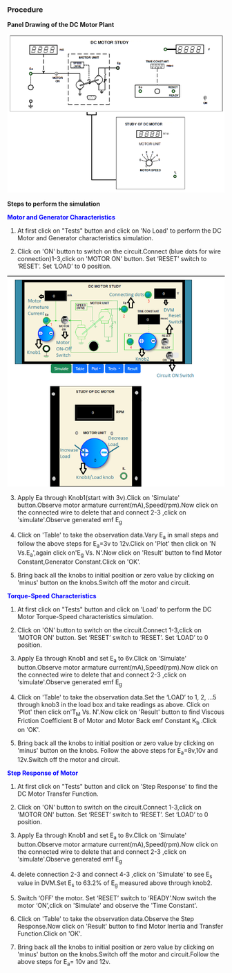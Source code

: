 ### Procedure
				
**Panel Drawing of the DC Motor Plant**
<div align="center">
<img class="img-fluid"  src="./images/dcpanel.png" alt="">          
</div>


**Steps to perform the simulation**

<b style="color:blue">Motor and Generator Characteristics</b>

1. At first click on "Tests" button and click on 'No Load' to perform the DC Motor and Generator characteristics simulation.
  
2. Click on 'ON' button to switch on the circuit.Connect (blue dots for wire connection)1-3,click on 'MOTOR ON' button. Set ‘RESET’ switch to ‘RESET’. Set ‘LOAD’ to 0 position.
					 
<div align="center">
<img class="img-fluid"  src="./images/ps1.png" alt="">          
</div>					 
					 
3. Apply Ea through Knob1(start with 3v).Click on 'Simulate' button.Observe motor armature current(mA),Speed(rpm).Now click on the connected wire to delete that and connect 2-3 ,click on 'simulate'.Observe generated emf E<sub>g</sub>

4. Click on 'Table' to take the observation data.Vary E<sub>a</sub> in small steps and follow the above steps for E<sub>a</sub>=3v to 12v.Click on 'Plot' then click on 'N Vs.E<sub>a</sub>',again click on'E<sub>g</sub> Vs. N'.Now click on 'Result' button to find Motor Constant,Generator Constant.Click on 'OK'.

5. Bring back all the knobs to initial position or zero value by clicking on 'minus' button on the knobs.Switch off the motor and circuit.						  
  
<b style="color:blue">Torque-Speed Characteristics</b>

1. At first click on "Tests" button and click on 'Load' to perform the DC Motor Torque-Speed characteristics simulation.
  
2. Click on 'ON' button to switch on the circuit.Connect 1-3,click on 'MOTOR ON' button. Set ‘RESET’ switch to ‘RESET’. Set ‘LOAD’ to 0 position. 
					 
3. Apply Ea through Knob1 and set E<sub>a</sub> to 6v.Click on 'Simulate' button.Observe motor armature current(mA),Speed(rpm).Now click on the connected wire to delete that and connect 2-3 ,click on 'simulate'.Observe generated emf E<sub>g</sub>

4. Click on 'Table' to take the observation data.Set the ‘LOAD’ to 1, 2, …5 through knob3 in the load box and take readings as above. Click on 'Plot' then click on'T<sub>M</sub> Vs. N'.Now click on 'Result' button to find Viscous Friction Coefficient B of Motor and Motor Back emf Constant K<sub>b</sub> .Click on 'OK'.

5. Bring back all the knobs to initial position or zero value by clicking on 'minus' button on the knobs.
Follow the above steps for E<sub>a</sub>=8v,10v and 12v.Switch off the motor and circuit. 
					
<b style="color:blue">Step Response of Motor</b>

1. At first click on "Tests" button and click on 'Step Response' to find the DC Motor Transfer Function.
  
2. Click on 'ON' button to switch on the circuit.Connect 1-3,click on 'MOTOR ON' button. Set ‘RESET’ switch to ‘RESET’. Set ‘LOAD’ to 0 position. 

3. Apply Ea through Knob1 and set E<sub>a</sub> to 8v.Click on 'Simulate' button.Observe motor armature current(mA),Speed(rpm).Now click on the connected wire to delete that and connect 2-3 ,click on 'simulate'.Observe generated emf E<sub>g</sub>
						
4. delete connection 2-3 and connect 4-3 ,click on 'Simulate' to see	E<sub>s</sub> value in DVM.Set E<sub>s</sub> to 63.2% of E<sub>g</sub> measured above through knob2.</sub>
						
5. Switch ‘OFF’ the motor. Set ‘RESET’ switch to ‘READY’.Now switch the motor ‘ON’,click on 'Simulate' and observe the 'Time Constant'.
					
6. Click on 'Table' to take the observation data.Observe the Step Response.Now click on 'Result' button to
find Motor Inertia and Transfer Function.Click on 'OK'. 

7. Bring back all the knobs to initial position or zero value by clicking on 'minus' button on the knobs.Switch off the motor and circuit.Follow the above steps for E<sub>a</sub>= 10v and 12v.
